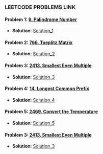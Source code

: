 ### LEETCODE PROBLEMS LINK


#### Problem 1: [9. Palindrome Number](https://leetcode.com/problems/palindrome-number/description/)
- **Solution**: [Solution_1](https://github.com/henok-getahun/LeetCodeSolutions/blob/main/Solution_1(9.%20Palindrome_Number).py)

#### Problem 2: [766. Toeplitz Matrix](https://leetcode.com/problems/toeplitz-matrix/description/)
- **Solution**: [Solution_2](https://github.com/henok-getahun/LeetCodeSolutions/blob/main/Solution_2(766.%20Toeplitz%20Matrix).py)

#### Problem 3: [2413. Smallest Even Multiple](https://leetcode.com/problems/smallest-even-multiple/description/)
- **Solution**: [Solution_3](https://github.com/henok-getahun/LeetCodeSolutions/blob/main/Solution_3(2413.%20Smallest%20Even%20Multiple).py)

#### Problem 4: [14. Longest Common Prefix](https://leetcode.com/problems/longest-common-prefix/description/)
- **Solution**: [Solution_4](https://github.com/henok-getahun/LeetCodeSolutions/blob/main/Solution_4(14.%20Longest%20Common%20Prefix).py)

#### Problem 5: [2469. Convert the Temperature](https://leetcode.com/problems/convert-the-temperature/description/)
- **Solution**: [Solution_5](https://github.com/henok-getahun/LeetCodeSolutions/blob/main/Solution_5(2469.%20Convert%20the%20Temperature).py)

#### Problem 3: [2413. Smallest Even Multiple](https://leetcode.com/problems/smallest-even-multiple/description/)
- **Solution**: [Solution_3](https://github.com/henok-getahun/LeetCodeSolutions/blob/main/Solution_3(2413.%20Smallest%20Even%20Multiple).py)




